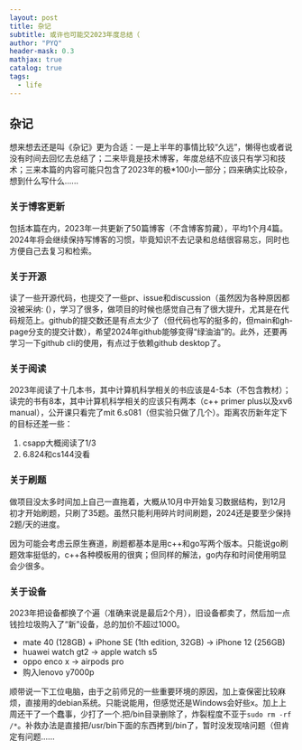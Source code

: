 ```yaml
---
layout: post
title: 杂记
subtitle: 或许也可能交2023年度总结（
author: "PYQ"
header-mask: 0.3
mathjax: true
catalog: true
tags:
  - life 
---
```


## 杂记

想来想去还是叫《杂记》更为合适：一是上半年的事情比较“久远”，懒得也或者说没有时间去回忆去总结了；二来毕竟是技术博客，年度总结不应该只有学习和技术；三来本篇的内容可能只包含了2023年的极*100小一部分；四来确实比较杂，想到什么写什么......

### 关于博客更新

包括本篇在内，2023年一共更新了50篇博客（不含博客剪藏），平均1个月4篇。2024年将会继续保持写博客的习惯，毕竟知识不去记录和总结很容易忘，同时也方便自己去复习和检索。

### 关于开源

读了一些开源代码，也提交了一些pr、issue和discussion（虽然因为各种原因都没被采纳: (），学习了很多，做项目的时候也感觉自己有了很大提升，尤其是在代码规范上。github的提交数还是有点太少了（但代码也写的挺多的，但main和gh-page分支的提交计数），希望2024年github能够变得“绿油油”的。此外，还要再学习一下github cli的使用，有点过于依赖github desktop了。

### 关于阅读

2023年阅读了十几本书，其中计算机科学相关的书应该是4-5本（不包含教材）；读完的书有8本，其中计算机科学相关的应该只有两本（c++ primer plus以及xv6 manual），公开课只看完了mit 6.s081（但实验只做了几个）。距离农历新年定下的目标还差一些：

1. csapp大概阅读了1/3
2. 6.824和cs144没看

### 关于刷题

做项目没太多时间加上自己一直拖着，大概从10月中开始复习数据结构，到12月初才开始刷题，只刷了35题。虽然只能利用碎片时间刷题，2024还是要至少保持2题/天的进度。

因为可能会考虑云原生赛道，刷题都基本是用c++和go写两个版本。只能说go刷题效率挺低的，c++各种模板用的很爽；但同样的解法，go内存和时间使用明显会少很多。

### 关于设备

2023年把设备都换了个遍（准确来说是最后2个月），旧设备都卖了，然后加一点钱捡垃圾购入了“新”设备，总的加价不超过1000。

- mate 40 (128GB) + iPhone SE (1th edition, 32GB) -> iPhone 12 (256GB) 
- huawei watch gt2 -> apple watch s5
- oppo enco x -> airpods pro
- 购入lenovo y7000p

顺带说一下工位电脑，由于之前师兄的一些重要环境的原因，加上查保密比较麻烦，直接用的debian系统。只能说能用，但感觉还是Windows会好些x。加上上周还干了一个蠢事，少打了一个.把/bin目录删除了，炸裂程度不亚于`sudo rm -rf /*`。补救办法是直接把/usr/bin下面的东西拷到/bin了，暂时没发现啥问题（但肯定有问题......
